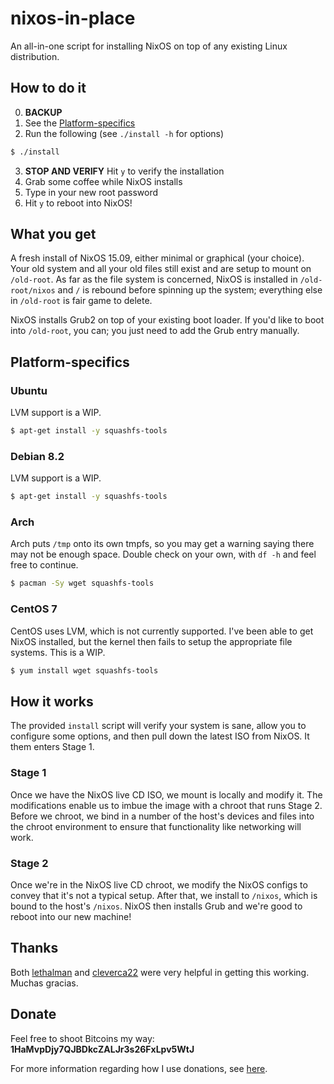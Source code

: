 # nixos-in-place
An all-in-one script for installing NixOS on top of any existing Linux
distribution.

## How to do it
0. **BACKUP**
1. See the
   [Platform-specifics](https://github.com/jeaye/nixos-in-place#platform-specifics)
2. Run the following (see `./install -h` for options)
```bash
$ ./install
```
3. **STOP AND VERIFY** Hit `y` to verify the installation
4. Grab some coffee while NixOS installs
5. Type in your new root password
6. Hit `y` to reboot into NixOS!

## What you get
A fresh install of NixOS 15.09, either minimal or graphical (your choice). Your
old system and all your old files still exist and are setup to mount on
`/old-root`. As far as the file system is concerned, NixOS is installed in
`/old-root/nixos` and `/` is rebound before spinning up the system; everything
else in `/old-root` is fair game to delete.

NixOS installs Grub2 on top of your existing boot loader. If you'd like to boot
into `/old-root`, you can; you just need to add the Grub entry manually.

## Platform-specifics
### Ubuntu
LVM support is a WIP.
```bash
$ apt-get install -y squashfs-tools
```

### Debian 8.2
LVM support is a WIP.
```bash
$ apt-get install -y squashfs-tools
```

### Arch
Arch puts `/tmp` onto its own tmpfs, so you may get a warning saying there may
not be enough space. Double check on your own, with `df -h` and feel free to
continue.
```bash
$ pacman -Sy wget squashfs-tools
```

### CentOS 7
CentOS uses LVM, which is not currently supported. I've been able to get NixOS
installed, but the kernel then fails to setup the appropriate file systems. This
is a WIP.
```bash
$ yum install wget squashfs-tools
```

## How it works
The provided `install` script will verify your system is sane, allow you to
configure some options, and then pull down the latest ISO from NixOS. It them
enters Stage 1.

### Stage 1
Once we have the NixOS live CD ISO, we mount is locally and modify it. The
modifications enable us to imbue the image with a chroot that runs Stage 2.
Before we chroot, we bind in a number of the host's devices and files into the
chroot environment to ensure that functionality like networking will work.

### Stage 2
Once we're in the NixOS live CD chroot, we modify the NixOS configs to convey
that it's not a typical setup. After that, we install to `/nixos`, which is
bound to the host's `/nixos`. NixOS then installs Grub and we're good to reboot
into our new machine!

## Thanks
Both [lethalman](https://github.com/lethalman) and
[cleverca22](https://github.com/cleverca22) were very helpful in getting this
working.  Muchas gracias.

## Donate
Feel free to shoot Bitcoins my way: **1HaMvpDjy7QJBDkcZALJr3s26FxLpv5WtJ**

For more information regarding how I use donations, see
[here](http://jeaye.com/donate/).

